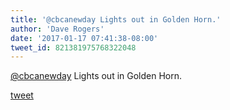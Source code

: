 ```yaml
---
title: '@cbcanewday Lights out in Golden Horn.'
author: 'Dave Rogers'
date: '2017-01-17 07:41:38-08:00'
tweet_id: 821381975768322048
---
```

[@cbcanewday](https://twitter.com/cbcanewday) Lights out in Golden Horn.

[tweet](https://twitter.com/yukondude/status/821381975768322048)